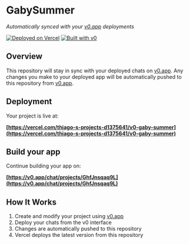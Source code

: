 # GabySummer

*Automatically synced with your [v0.app](https://v0.app) deployments*

[![Deployed on Vercel](https://img.shields.io/badge/Deployed%20on-Vercel-black?style=for-the-badge&logo=vercel)](https://vercel.com/thiago-s-projects-d1375641/v0-gaby-summer)
[![Built with v0](https://img.shields.io/badge/Built%20with-v0.app-black?style=for-the-badge)](https://v0.app/chat/projects/GhfJnsqaq9L)

## Overview

This repository will stay in sync with your deployed chats on [v0.app](https://v0.app).
Any changes you make to your deployed app will be automatically pushed to this repository from [v0.app](https://v0.app).

## Deployment

Your project is live at:

**[https://vercel.com/thiago-s-projects-d1375641/v0-gaby-summer](https://vercel.com/thiago-s-projects-d1375641/v0-gaby-summer)**

## Build your app

Continue building your app on:

**[https://v0.app/chat/projects/GhfJnsqaq9L](https://v0.app/chat/projects/GhfJnsqaq9L)**

## How It Works

1. Create and modify your project using [v0.app](https://v0.app)
2. Deploy your chats from the v0 interface
3. Changes are automatically pushed to this repository
4. Vercel deploys the latest version from this repository